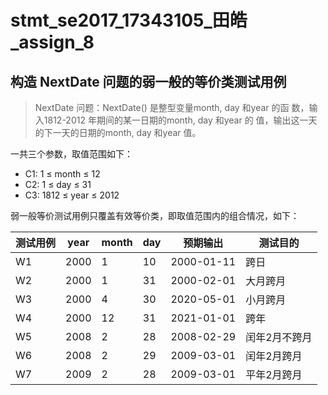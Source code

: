 # stmt_se2017_17343105\_田皓_assign_8

## 构造 NextDate 问题的弱一般的等价类测试用例

> NextDate 问题：NextDate() 是整型变量month, day 和year 的函 数，输入1812-2012 年期间的某一日期的month, day 和year 的 值，输出这一天的下一天的日期的month, day 和year 值。 

一共三个参数，取值范围如下：

- C1: 1 ≤ month ≤ 12
- C2: 1 ≤ day ≤ 31
- C3: 1812 ≤ year ≤ 2012

弱一般等价测试用例只覆盖有效等价类，即取值范围内的组合情况，如下：

| 测试用例 | year | month | day  | 预期输出   | 测试目的      |
| -------- | ---- | ----- | ---- | ---------- | ------------- |
| W1       | 2000 | 1     | 10   | 2000-01-11 | 跨日          |
| W2       | 2000 | 1     | 31   | 2000-02-01 | 大月跨月      |
| W3       | 2000 | 4     | 30   | 2020-05-01 | 小月跨月      |
| W4       | 2000 | 12    | 31   | 2021-01-01 | 跨年          |
| W5       | 2008 | 2     | 28   | 2008-02-29 | 闰年2月不跨月 |
| W6       | 2008 | 2     | 29   | 2009-03-01 | 闰年2月跨月   |
| W7       | 2009 | 2     | 28   | 2009-03-01 | 平年2月跨月   |

